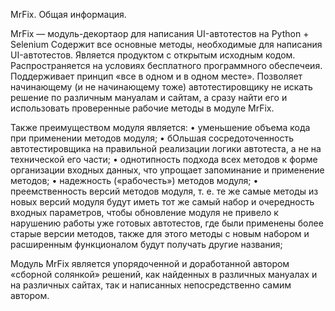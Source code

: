 MrFix. Общая информация.

MrFix — модуль-декортаор для написания UI-автотестов на Python + Selenium 
Содержит все основные методы, необходимые для написания UI-автотестов. 
Является продуктом с открытым исходным кодом. 
Распространяется на условиях бесплатного программного обеспечеия. 
Поддерживает принцип «все в одном и в одном месте». 
Позволяет начинающему (и не начинающему тоже) автотестировщику не искать решение по различным мануалам и сайтам, 
  а сразу найти его и использовать проверенные рабочие методы в модуле MrFix.
  
Также преимуществом модуля является: 
  • уменьшение объема кода при применении методов модуля; 
  • бОльшая сосредоточенность автотестировщика на правильной реализации логики автотеста, а не на технической его части; 
  • однотипность подхода всех методов к форме организации входных данных, что упрощает запоминание и применение методов; 
  • надежность («рабочесть») методов модуля; 
  • преемственность версий методов модуля, т. е. те же самые методы из новых версий модуля будут иметь тот же самый набор и очередность входных параметров,
    чтобы обновление модуля не привело к нарушению работы уже готовых автотестов, где были применены более старые версии методов, 
    также для этого методы с новым набором и расширенным функционалом будут получать другие названия; 
    
Модуль MrFiх является упорядоченной и доработанной автором «сборной солянкой» решений, как найденных в различных мануалах и на различных сайтах, 
так и написанных непосредственно самим автором.

<!---
MrFix-Autotesting-Framework/MrFix-Autotesting-Framework is a ✨ special ✨ repository because its `README.md` (this file) appears on your GitHub profile.
You can click the Preview link to take a look at your changes.
--->
